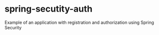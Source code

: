 # spring-secutity-auth
Example of an application with registration and authorization using Spring Security
